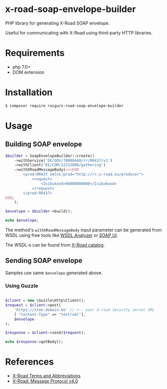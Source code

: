 # x-road-soap-envelope-builder

PHP library for generating X-Road SOAP envelope.

Useful for communicating with X-Road using third-party HTTP libraries.

# Requirements

* php 7.0+
* DOM extension

# Installation

```bash
$ composer require raigu/x-road-soap-envelope-builder
``` 

# Usage

## Building SOAP envelope

```php
$builder = SoapEnvelopeBuilder::create()
    ->withService('EE/GOV/70008440/rr/RR437/v1')
    ->withClient('EE/COM/12213008/gathering')
    ->withXRoadMessageBody(<<<EOD
        <prod:RR437 xmlns:prod="http://rr.x-road.eu/producer">
            <request>
                <Isikukood>00000000000</Isikukood>
            </request>
        </prod:RR437>
EOD;
    );

$envelope = $builder->build();

echo $envelope;
```

The method's `withXRoadMessageBody` input parameter can be generated from
 WSDL using free tools like [WSDL Analyzer](http://www.wsdl-analyzer.com/) or [SOAP UI](https://www.soapui.org/).

The WSDL-s can be found from [X-Road catalog](https://x-tee.ee/catalogue/EE). 

## Sending SOAP envelope

Samples use same `$envelope` generated above.

### Using Guzzle

```php

$client = new \Guzzle\Http\Client();
$request = $client->post(
    'https://xtee.domain.ee' // <-- your X-road Security server URL
    [ "Content-Type" => "text/xml"],
    $envelope
);

$response = $client->send($request);

echo $response->getBody();
```
 
# References

* [X-Road Terms and Abbreviations](https://www.x-tee.ee/docs/live/xroad/terms_x-road_docs.html)
* [X-Road: Message Protocol v4.0](https://www.x-tee.ee/docs/live/xroad/pr-mess_x-road_message_protocol.html#e1-request)